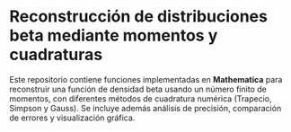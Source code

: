 # Reconstrucción de distribuciones beta mediante momentos y cuadraturas

Este repositorio contiene funciones implementadas en **Mathematica** para reconstruir una función de densidad beta usando un número finito de momentos, con diferentes métodos de cuadratura numérica (Trapecio, Simpson y Gauss). Se incluye además análisis de precisión, comparación de errores y visualización gráfica.
